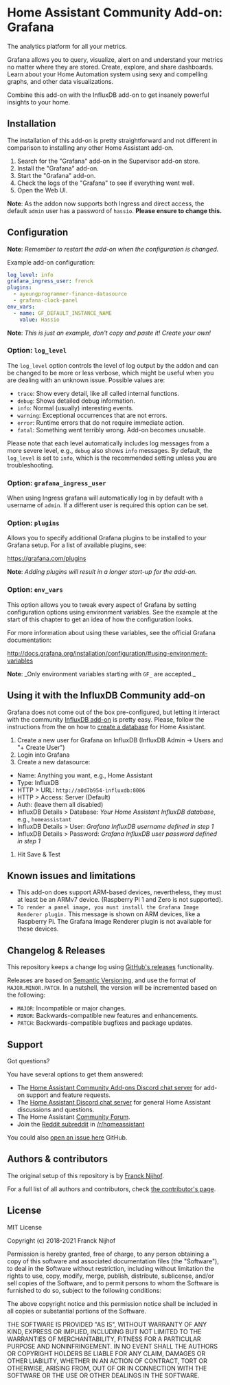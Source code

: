 # Home Assistant Community Add-on: Grafana

The analytics platform for all your metrics.

Grafana allows you to query, visualize, alert on and understand your metrics
no matter where they are stored. Create, explore, and share dashboards. Learn
about your Home Automation system using sexy and compelling graphs, and other
data visualizations.

Combine this add-on with the InfluxDB add-on to get insanely powerful
insights to your home.

## Installation

The installation of this add-on is pretty straightforward and not different in
comparison to installing any other Home Assistant add-on.

1. Search for the "Grafana" add-on in the Supervisor add-on store.
1. Install the "Grafana" add-on.
1. Start the "Grafana" add-on.
1. Check the logs of the "Grafana" to see if everything went well.
1. Open the Web UI.

**Note**: As the addon now supports both Ingress and direct access, the default
`admin` user has a password of `hassio`. **Please ensure to change this.**

## Configuration

**Note**: _Remember to restart the add-on when the configuration is changed._

Example add-on configuration:

```yaml
log_level: info
grafana_ingress_user: frenck
plugins:
  - ayoungprogrammer-finance-datasource
  - grafana-clock-panel
env_vars:
  - name: GF_DEFAULT_INSTANCE_NAME
    value: Hassio
```

**Note**: _This is just an example, don't copy and paste it! Create your own!_

### Option: `log_level`

The `log_level` option controls the level of log output by the addon and can
be changed to be more or less verbose, which might be useful when you are
dealing with an unknown issue. Possible values are:

- `trace`: Show every detail, like all called internal functions.
- `debug`: Shows detailed debug information.
- `info`: Normal (usually) interesting events.
- `warning`: Exceptional occurrences that are not errors.
- `error`: Runtime errors that do not require immediate action.
- `fatal`: Something went terribly wrong. Add-on becomes unusable.

Please note that each level automatically includes log messages from a
more severe level, e.g., `debug` also shows `info` messages. By default,
the `log_level` is set to `info`, which is the recommended setting unless
you are troubleshooting.

### Option: `grafana_ingress_user`

When using Ingress grafana will automatically log in by default with a username
of `admin`. If a different user is required this option can be set.

### Option: `plugins`

Allows you to specify additional Grafana plugins to be installed to your
Grafana setup. For a list of available plugins, see:

<https://grafana.com/plugins>

**Note**: _Adding plugins will result in a longer start-up for the add-on._

### Option: `env_vars`

This option allows you to tweak every aspect of Grafana by setting
configuration options using environment variables. See the example at the
start of this chapter to get an idea of how the configuration looks.

For more information about using these variables, see the official Grafana
documentation:

<http://docs.grafana.org/installation/configuration/#using-environment-variables>

**Note**: _Only environment variables starting with `GF_` are accepted.\_

## Using it with the InfluxDB Community add-on

Grafana does not come out of the box pre-configured, but letting it interact
with the community [InfluxDB add-on][influxdb-addon] is pretty easy. Please,
follow the instructions from the on how to [create a database][create-db]
for Home Assistant.

1. Create a new user for Grafana on InfluxDB
   (InfluxDB Admin -> Users and "+ Create User")
1. Login into Grafana
1. Create a new datasource:

- Name: Anything you want, e.g., Home Assistant
- Type: InfluxDB
- HTTP > URL: `http://a0d7b954-influxdb:8086`
- HTTP > Access: Server (Default)
- Auth: (leave them all disabled)
- InfluxDB Details > Database: _Your Home Assistant InfluxDB database_,
  e.g., `homeassistant`
- InfluxDB Details > User: _Grafana InfluxDB username defined in step 1_
- InfluxDB Details > Password: _Grafana InfluxDB user password defined_
  _in step 1_

1. Hit Save & Test

## Known issues and limitations

- This add-on does support ARM-based devices, nevertheless, they must
  at least be an ARMv7 device. (Raspberry Pi 1 and Zero is not supported).
- `To render a panel image, you must install the Grafana Image Renderer plugin.`
  This message is shown on ARM devices, like a Raspberry Pi. The Grafana Image
  Renderer plugin is not available for these devices.

## Changelog & Releases

This repository keeps a change log using [GitHub's releases][releases]
functionality.

Releases are based on [Semantic Versioning][semver], and use the format
of `MAJOR.MINOR.PATCH`. In a nutshell, the version will be incremented
based on the following:

- `MAJOR`: Incompatible or major changes.
- `MINOR`: Backwards-compatible new features and enhancements.
- `PATCH`: Backwards-compatible bugfixes and package updates.

## Support

Got questions?

You have several options to get them answered:

- The [Home Assistant Community Add-ons Discord chat server][discord] for add-on
  support and feature requests.
- The [Home Assistant Discord chat server][discord-ha] for general Home
  Assistant discussions and questions.
- The Home Assistant [Community Forum][forum].
- Join the [Reddit subreddit][reddit] in [/r/homeassistant][reddit]

You could also [open an issue here][issue] GitHub.

## Authors & contributors

The original setup of this repository is by [Franck Nijhof][frenck].

For a full list of all authors and contributors,
check [the contributor's page][contributors].

## License

MIT License

Copyright (c) 2018-2021 Franck Nijhof

Permission is hereby granted, free of charge, to any person obtaining a copy
of this software and associated documentation files (the "Software"), to deal
in the Software without restriction, including without limitation the rights
to use, copy, modify, merge, publish, distribute, sublicense, and/or sell
copies of the Software, and to permit persons to whom the Software is
furnished to do so, subject to the following conditions:

The above copyright notice and this permission notice shall be included in all
copies or substantial portions of the Software.

THE SOFTWARE IS PROVIDED "AS IS", WITHOUT WARRANTY OF ANY KIND, EXPRESS OR
IMPLIED, INCLUDING BUT NOT LIMITED TO THE WARRANTIES OF MERCHANTABILITY,
FITNESS FOR A PARTICULAR PURPOSE AND NONINFRINGEMENT. IN NO EVENT SHALL THE
AUTHORS OR COPYRIGHT HOLDERS BE LIABLE FOR ANY CLAIM, DAMAGES OR OTHER
LIABILITY, WHETHER IN AN ACTION OF CONTRACT, TORT OR OTHERWISE, ARISING FROM,
OUT OF OR IN CONNECTION WITH THE SOFTWARE OR THE USE OR OTHER DEALINGS IN THE
SOFTWARE.

[contributors]: https://github.com/hassio-addons/addon-grafana/graphs/contributors
[create-db]: https://github.com/hassio-addons/addon-influxdb/blob/main/influxdb/DOCS.md#integrating-into-home-assistant
[discord-ha]: https://discord.gg/c5DvZ4e
[discord]: https://discord.me/hassioaddons
[forum]: https://community.home-assistant.io/t/home-assistant-community-add-on-grafana/54674?u=frenck
[frenck]: https://github.com/frenck
[influxdb-addon]: https://github.com/hassio-addons/addon-influxdb
[issue]: https://github.com/hassio-addons/addon-grafana/issues
[reddit]: https://reddit.com/r/homeassistant
[releases]: https://github.com/hassio-addons/addon-grafana/releases
[semver]: http://semver.org/spec/v2.0.0.htm

